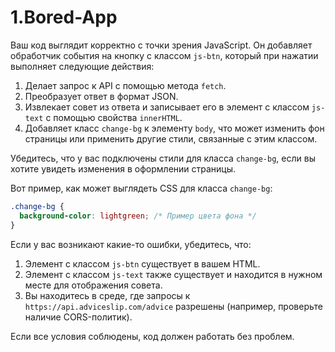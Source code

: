 # 1.Bored-App


Ваш код выглядит корректно с точки зрения JavaScript. Он добавляет обработчик события на кнопку с классом `js-btn`, который при нажатии выполняет следующие действия:

1. Делает запрос к API с помощью метода `fetch`.
2. Преобразует ответ в формат JSON.
3. Извлекает совет из ответа и записывает его в элемент с классом `js-text` с помощью свойства `innerHTML`.
4. Добавляет класс `change-bg` к элементу `body`, что может изменить фон страницы или применить другие стили, связанные с этим классом.

Убедитесь, что у вас подключены стили для класса `change-bg`, если вы хотите увидеть изменения в оформлении страницы.

Вот пример, как может выглядеть CSS для класса `change-bg`:

```css
.change-bg {
  background-color: lightgreen; /* Пример цвета фона */
}
```

Если у вас возникают какие-то ошибки, убедитесь, что:

1. Элемент с классом `js-btn` существует в вашем HTML.
2. Элемент с классом `js-text` также существует и находится в нужном месте для отображения совета.
3. Вы находитесь в среде, где запросы к `https://api.adviceslip.com/advice` разрешены (например, проверьте наличие CORS-политик).

Если все условия соблюдены, код должен работать без проблем.

